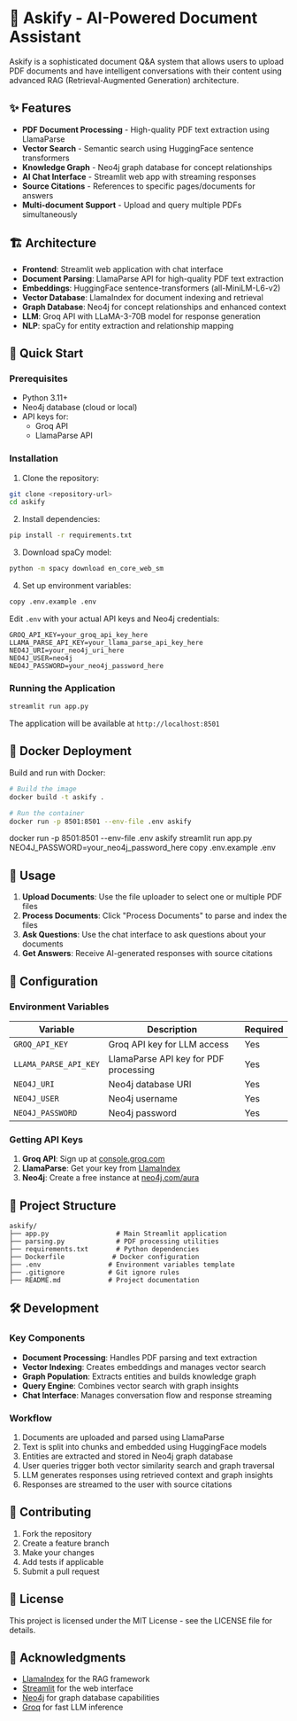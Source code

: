 # 🤖 Askify - AI-Powered Document Assistant

Askify is a sophisticated document Q&A system that allows users to upload PDF documents and have intelligent conversations with their content using advanced RAG (Retrieval-Augmented Generation) architecture.

## ✨ Features

- **PDF Document Processing** - High-quality PDF text extraction using LlamaParse
- **Vector Search** - Semantic search using HuggingFace sentence transformers
- **Knowledge Graph** - Neo4j graph database for concept relationships
- **AI Chat Interface** - Streamlit web app with streaming responses
- **Source Citations** - References to specific pages/documents for answers
- **Multi-document Support** - Upload and query multiple PDFs simultaneously

## 🏗️ Architecture

- **Frontend**: Streamlit web application with chat interface
- **Document Parsing**: LlamaParse API for high-quality PDF text extraction
- **Embeddings**: HuggingFace sentence-transformers (all-MiniLM-L6-v2)
- **Vector Database**: LlamaIndex for document indexing and retrieval
- **Graph Database**: Neo4j for concept relationships and enhanced context
- **LLM**: Groq API with LLaMA-3-70B model for response generation
- **NLP**: spaCy for entity extraction and relationship mapping

## 🚀 Quick Start

### Prerequisites

- Python 3.11+
- Neo4j database (cloud or local)
- API keys for:
  - Groq API
  - LlamaParse API

### Installation

1. Clone the repository:
```bash
git clone <repository-url>
cd askify
```

2. Install dependencies:
```bash
pip install -r requirements.txt
```

3. Download spaCy model:
```bash
python -m spacy download en_core_web_sm
```

4. Set up environment variables:
```bash
copy .env.example .env
```

Edit `.env` with your actual API keys and Neo4j credentials:
```env
GROQ_API_KEY=your_groq_api_key_here
LLAMA_PARSE_API_KEY=your_llama_parse_api_key_here
NEO4J_URI=your_neo4j_uri_here
NEO4J_USER=neo4j
NEO4J_PASSWORD=your_neo4j_password_here
```

### Running the Application

```bash
streamlit run app.py
```

The application will be available at `http://localhost:8501`

## 🐳 Docker Deployment

Build and run with Docker:

```bash
# Build the image
docker build -t askify .

# Run the container
docker run -p 8501:8501 --env-file .env askify
```
docker run -p 8501:8501 --env-file .env askify
streamlit run app.py
NEO4J_PASSWORD=your_neo4j_password_here
copy .env.example .env

## 📖 Usage

1. **Upload Documents**: Use the file uploader to select one or multiple PDF files
2. **Process Documents**: Click "Process Documents" to parse and index the files
3. **Ask Questions**: Use the chat interface to ask questions about your documents
4. **Get Answers**: Receive AI-generated responses with source citations

## 🔧 Configuration

### Environment Variables

| Variable | Description | Required |
|----------|-------------|----------|
| `GROQ_API_KEY` | Groq API key for LLM access | Yes |
| `LLAMA_PARSE_API_KEY` | LlamaParse API key for PDF processing | Yes |
| `NEO4J_URI` | Neo4j database URI | Yes |
| `NEO4J_USER` | Neo4j username | Yes |
| `NEO4J_PASSWORD` | Neo4j password | Yes |

### Getting API Keys

1. **Groq API**: Sign up at [console.groq.com](https://console.groq.com)
2. **LlamaParse**: Get your key from [LlamaIndex](https://cloud.llamaindex.ai)
3. **Neo4j**: Create a free instance at [neo4j.com/aura](https://neo4j.com/aura)

## 📁 Project Structure

```
askify/
├── app.py                 # Main Streamlit application
├── parsing.py             # PDF processing utilities
├── requirements.txt       # Python dependencies
├── Dockerfile            # Docker configuration
├── .env                 # Environment variables template
├── .gitignore           # Git ignore rules
├── README.md            # Project documentation
```

## 🛠️ Development

### Key Components

- **Document Processing**: Handles PDF parsing and text extraction
- **Vector Indexing**: Creates embeddings and manages vector search
- **Graph Population**: Extracts entities and builds knowledge graph
- **Query Engine**: Combines vector search with graph insights
- **Chat Interface**: Manages conversation flow and response streaming

### Workflow

1. Documents are uploaded and parsed using LlamaParse
2. Text is split into chunks and embedded using HuggingFace models
3. Entities are extracted and stored in Neo4j graph database
4. User queries trigger both vector similarity search and graph traversal
5. LLM generates responses using retrieved context and graph insights
6. Responses are streamed to the user with source citations

## 🤝 Contributing

1. Fork the repository
2. Create a feature branch
3. Make your changes
4. Add tests if applicable
5. Submit a pull request

## 📄 License

This project is licensed under the MIT License - see the LICENSE file for details.

## 🙏 Acknowledgments

- [LlamaIndex](https://www.llamaindex.ai/) for the RAG framework
- [Streamlit](https://streamlit.io/) for the web interface
- [Neo4j](https://neo4j.com/) for graph database capabilities
- [Groq](https://groq.com/) for fast LLM inference
